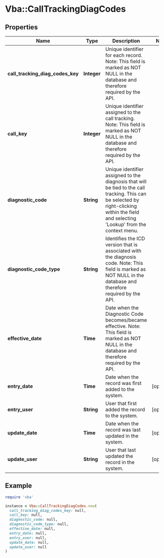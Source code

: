 # Vba::CallTrackingDiagCodes

## Properties

| Name | Type | Description | Notes |
| ---- | ---- | ----------- | ----- |
| **call_tracking_diag_codes_key** | **Integer** | Unique identifier for each record. Note: This field is marked as NOT NULL in the database and therefore required by the API. |  |
| **call_key** | **Integer** | Unique identifier assigned to the call tracking. Note: This field is marked as NOT NULL in the database and therefore required by the API. |  |
| **diagnostic_code** | **String** | Unique identifier assigned to the diagnosis that will be tied to the call tracking. This can be selected by right-clicking within the field and selecting &#39;Lookup&#39; from the context menu. |  |
| **diagnostic_code_type** | **String** | Identifies the ICD version that is associated with the diagnosis code. Note: This field is marked as NOT NULL in the database and therefore required by the API. |  |
| **effective_date** | **Time** | Date when the Diagnostic Code becomes/became effective. Note: This field is marked as NOT NULL in the database and therefore required by the API. |  |
| **entry_date** | **Time** | Date when the record was first added to the system. | [optional] |
| **entry_user** | **String** | User that first added the record to the system. | [optional] |
| **update_date** | **Time** | Date when the record was last updated in the system. | [optional] |
| **update_user** | **String** | User that last updated the record in the system. | [optional] |

## Example

```ruby
require 'vba'

instance = Vba::CallTrackingDiagCodes.new(
  call_tracking_diag_codes_key: null,
  call_key: null,
  diagnostic_code: null,
  diagnostic_code_type: null,
  effective_date: null,
  entry_date: null,
  entry_user: null,
  update_date: null,
  update_user: null
)
```

